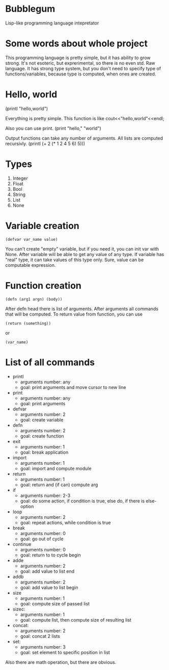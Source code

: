 # Bubblegum
Lisp-like programming language intepretator 


# Some words about whole project
This programming language is pretty simple, but it has ability to grow strong.
It's not esoteric, but exprerimental, so there is no even std. Raw language.
It has strong type system, but you don't need to specify type of functions/variables,
because type is computed, when ones are created.


# Hello, world
(printl "hello,world")

Everything is pretty simple.
This function is like cout<<"hello,world"<<endl;

Also you can use print.
(print "hello," "world")

Output functions can take any number of arguments.
All lists are computed recursivly.
(printl (+ 2 (* 1 2 4 5 6) 5)))


# Types
1. Integer
2. Float
3. Bool
4. String
5. List
6. None

# Variable creation
~~~
(defvar var_name value)
~~~
You can't create "empty" variable,
but if you need it, you can init var with None.
After variable will be able to get any value of any type.
If variable has "real" type, it can take values of this type only.
Sure, value can be computable expression.

# Function creation
~~~
(defn (arg1 argn) (body))
~~~
After defn head there is list of arguments.
After arguments all commands that will be computed.
To return value from function, you can use
~~~
(return (something))
~~~
or
~~~
(var_name)
~~~

# List of all commands
* printl
  - arguments number: any
  - goal: print arguments and move cursor to new line
* print
  - arguments number: any
  - goal: print arguments
* defvar
  - arguments number: 2
  - goal: create variable
* defn
  - arguments number: 2
  - goal: create function
* exit
  - arguments number: 1
  - goal: break application
* import
  - arguments number: 1
  - goal: import and compute module
* return
  - arguments number: 1
  - goal: return and (if can) compute arg
* if
  - arguments number: 2-3
  - goal: do some action, if condition is true, else do, if there is else-option
* loop
  - arguments number: 2
  - goal: repeat actions, while condition is true
* break
  - arguments number: 0
  - goal: go out of cycle
* continue
  - arguments number: 0
  - goal: return to to cycle begin
* adde
  - arguments number: 2
  - goal: add value to list end
* addb
  - arguments number: 2
  - goal: add value to list begin
* size
  - arguments number: 1
  - goal: compute size of passed list
* sizec:
  - arguments number: 1
  - goal: compute list, then compute size of resulting list
* concat:
  - arguments number: 2
  - goal: concat 2 lists
* set:
  - arguments number: 3
  - goal: set element to specific position in list
  
Also there are math operation, but there are obvious.



